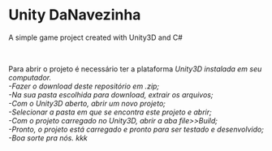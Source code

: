 # Unity DaNavezinha
<p>A simple game project created with Unity3D and C#</p><br>

Para abrir o projeto é necessário ter a plataforma <i>Unity3D<i/> instalada em seu computador.<br>
-Fazer o download deste repositório em .zip;<br>
-Na sua pasta escolhida para download, extrair os arquivos;<br>
-Com o <i>Unity3D<i/> aberto, abrir um novo projeto;<br>
-Selecionar a pasta em que se encontra este projeto e abrir;<br>
-Com o projeto carregado no <i>Unity3D<i/>, abrir a aba file>>Build;<br>
-Pronto, o projeto está carregado e pronto para ser testado e desenvolvido;<br>
-Boa sorte pra nós. kkk
